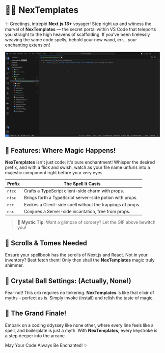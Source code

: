 # 🧙‍♂️ NexTemplates

✨ Greetings, intrepid **Next.js 13+** voyager! Step right up and witness the marvel of **NexTemplates** — the secret portal within VS Code that teleports you straight to the high heavens of scaffolding. If you've been tirelessly weaving the same code spells, behold your new wand, err... your enchanting extension!

![Banner](./assets/banner.gif)

## 🎩 Features: Where Magic Happens!

**NexTemplates** isn't just code; it's pure enchantment! Whisper the desired prefix, and with a flick and swish, watch as your file name unfurls into a majestic component right before your very eyes.

| Prefix | The Spell It Casts                                         |
| ------ | ---------------------------------------------------------- |
| `ntcc` | Crafts a TypeScript client-side charm with props.          |
| `ntsc` | Brings forth a TypeScript server-side potion with props.   |
| `ncc`  | Evokes a Client-side spell without the trappings of props. |
| `nsc`  | Conjures a Server-side incantation, free from props.       |

> 🌌 **Mystic Tip**: Want a glimpse of sorcery? Let the GIF above bewitch you!

## 📜 Scrolls & Tomes Needed

Ensure your spellbook has the scrolls of Next.js and React. Not in your inventory? Best fetch them! Only then shall the **NexTemplates** magic truly shimmer.

## 🔮 Crystal Ball Settings: (Actually, None!)

Fear not! This orb requires no tinkering. **NexTemplates** is like that elixir of myths – perfect as is. Simply invoke (install) and relish the taste of magic.

## 🎉 The Grand Finale!

Embark on a coding odyssey like none other, where every line feels like a spell, and boilerplate is just a myth. With **NexTemplates**, every keystroke is a step deeper into the arcane.

May Your Code Always Be Enchanted! ✨
